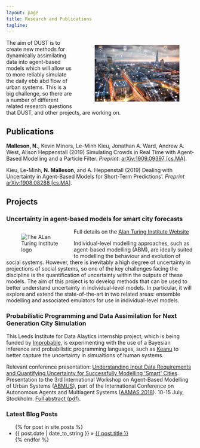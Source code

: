 ```yaml
---
layout: page
title: Research and Publications
tagline: 
---
```


<figure style="width:45%; float:right; padding-left: 1em;">
  <img src="./figures/shutterstock_788457058-small.jpg" alt="Picture of london skyline with lines that look like flows of data" />
</figure>


The aim of DUST is to create new methods for dynamically assimilating data into agent-based models which will allow us to more reliably simulate the daily ebb abd flow of urban systems. This is a big challenge, so there are a number of different related research questions that DUST, and other projects, are working on.

## Publications

**Malleson, N.**, Kevin Minors, Le-Minh Kieu, Jonathan A. Ward, Andrew A. West, Alison Heppenstall (2019) Simulating Crowds in Real Time with Agent-Based Modelling and a Particle Filter. _Preprint_: [arXiv:1909.09397 [cs.MA]](https://arxiv.org/abs/1909.09397).
 	
Kieu, Le-Minh, **N. Malleson**, and A. Heppenstall (2019) Dealing with Uncertainty in Agent-Based Models for Short-Term Predictions’. _Preprint_ [arXiv:1908.08288 [cs.MA]](https://arxiv.org/abs/1908.08288).


## Projects


### Uncertainty in agent-based models for smart city forecasts

<figure style="width:20%;float:left;" >
<img src="{{site.url}}{{site.baseurl}}/figures/LOGO_TURING.png" alt="The ALan Turing Institute logo" />
</figure>

Full details on the [Alan Turing Institute Website](https://www.turing.ac.uk/research/research-projects/uncertainty-agent-based-models-smart-city-forecasts)

Individual-level modelling approaches, such as agent-based modelling (ABM), are ideally suited to modelling the behaviour and evolution of social systems. However, there is inevitably a high degree of uncertainty in projections of social systems, so one of the key challenges facing the discipline is the quantification of uncertainty within the outputs of these models. The aim of this project is to develop methods that can be used to better understand uncertainty in individual-level models. In particular, it will explore and extend the state-of-the-art in two related areas: ensemble modelling and associated emulators for use in individual-level models.

### Probabilistic Programming and Data Assimilation for Next Generation City Simulation

This Leeds Institute for Data Alaytics internship project, which is being funded by [Improbable](https://improbable.io/), is experimenting with the use of a Bayesian inference and probabilistic programming languages, such as [Keanu](https://github.com/improbable-research/keanu) to better capture the uncertainty in simualtions of human systems.

Relevant conference presentation: [Understanding Input Data Requirements and Quantifying Uncertainty for Successfully Modelling 'Smart' Cities]({{site.baseurl}}/p/2018-07-15-abmus-da.html). Presentation to the 3rd International Workshop on Agent-Based Modelling of Urban Systems ([ABMUS](http://modelling-urban-systems.com/abmus2018)), part of the International Conference on Autonomous Agents and Multiagent Systems ([AAMAS 2018](http://celweb.vuse.vanderbilt.edu/aamas18/home/)). 10-15 July, Stockholm. [Full abstract (pdf)]({{site.baseurl}}/p/2018-07-15-abmus-da-abstract.pdf). 




### Latest Blog Posts

<ul class="posts">
  {% for post in site.posts %}
    <li><span>{{ post.date | date_to_string }}</span> &raquo; <a href="{{ site.baseurl }}{{ post.url }}">{{ post.title }}</a></li>
  {% endfor %}
</ul>

